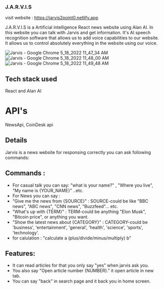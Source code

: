 ### J.A.R.V.I.S
visit website : https://jarvis2point0.netlify.app

J.A.R.V.I.S is a Artificial intelligence React news website using Alan AI. In this website you can talk with Jarvis and get information. It's AI speech recognition software that allows us to add voice capabilities to our website. It allows us to control absolutely everything in the website using our voice.

![Jarvis - Google Chrome 5_18_2022 11_47_34 AM](https://user-images.githubusercontent.com/86047367/168970792-599a5280-90b3-471a-8699-5fdf46cc5d04.png)
![Jarvis - Google Chrome 5_18_2022 11_48_00 AM](https://user-images.githubusercontent.com/86047367/168971718-e6698f27-bbbe-4583-bbb5-ec6643a0a8c6.png)
![Jarvis - Google Chrome 5_18_2022 11_49_48 AM](https://user-images.githubusercontent.com/86047367/168971880-eeaa615f-d8d0-4a8d-87dd-039b522ad7a7.png)


## Tech stack used
React and Alan AI


# API's
NewsApi, CoinDesk api

## Details
Jarvis is a news website for responsing correctly you can ask following commands: 

## Commands : 
* For casual talk you can say: "what is your name?" , "Where you live", "My name is {YOUR_NAME}" ..etc.
* For News you can say : 
* "Give me the news from {SOURCE}" : SOURCE-could be like "BBC news", "ABC news", "CNN news", "Buzzfeed"... etc. 
* "What's up with {TERM}" : TERM-could be anything "Elon Musk", "Bitcoin price", or anything you want.
* "Show the latest news about {CATEGORY}" : CATEGORY-could be 'business', 'entertainment', 'general', 'health', 'science', 'sports', 'technology'.
* for calulation : "calculate a (plus/divide/minus/multiply) b"

## Features:
* It can read articles for that you only say "yes" when jarvis ask you.
* You also say "Open article number {NUMBER}." it open article in new tab.
* You can say "back" in search page and it back you in home screen.



